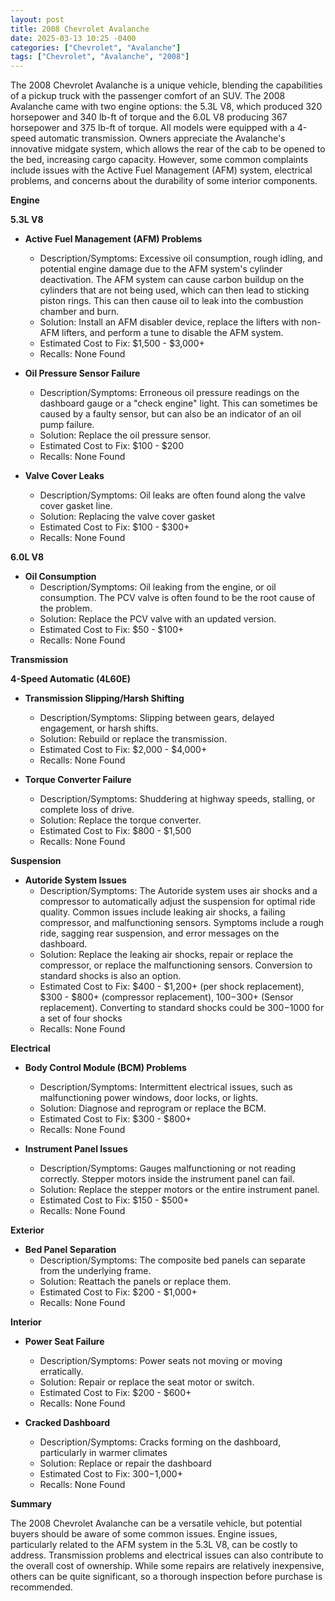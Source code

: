 ```yaml
---
layout: post
title: 2008 Chevrolet Avalanche
date: 2025-03-13 10:25 -0400
categories: ["Chevrolet", "Avalanche"]
tags: ["Chevrolet", "Avalanche", "2008"]
---
```

The 2008 Chevrolet Avalanche is a unique vehicle, blending the capabilities of a pickup truck with the passenger comfort of an SUV. The 2008 Avalanche came with two engine options: the 5.3L V8, which produced 320 horsepower and 340 lb-ft of torque and the 6.0L V8 producing 367 horsepower and 375 lb-ft of torque. All models were equipped with a 4-speed automatic transmission. Owners appreciate the Avalanche's innovative midgate system, which allows the rear of the cab to be opened to the bed, increasing cargo capacity. However, some common complaints include issues with the Active Fuel Management (AFM) system, electrical problems, and concerns about the durability of some interior components.

**Engine**

**5.3L V8**

*   **Active Fuel Management (AFM) Problems**
    *   Description/Symptoms: Excessive oil consumption, rough idling, and potential engine damage due to the AFM system's cylinder deactivation. The AFM system can cause carbon buildup on the cylinders that are not being used, which can then lead to sticking piston rings. This can then cause oil to leak into the combustion chamber and burn.
    *   Solution: Install an AFM disabler device, replace the lifters with non-AFM lifters, and perform a tune to disable the AFM system.
    *   Estimated Cost to Fix: $1,500 - $3,000+
    *   Recalls: None Found

*   **Oil Pressure Sensor Failure**
    *   Description/Symptoms: Erroneous oil pressure readings on the dashboard gauge or a "check engine" light. This can sometimes be caused by a faulty sensor, but can also be an indicator of an oil pump failure.
    *   Solution: Replace the oil pressure sensor.
    *   Estimated Cost to Fix: $100 - $200
    *   Recalls: None Found

*   **Valve Cover Leaks**
    * Description/Symptoms: Oil leaks are often found along the valve cover gasket line.
    * Solution: Replacing the valve cover gasket
    * Estimated Cost to Fix: $100 - $300+
    * Recalls: None Found

**6.0L V8**

* **Oil Consumption**
    * Description/Symptoms: Oil leaking from the engine, or oil consumption. The PCV valve is often found to be the root cause of the problem.
    * Solution: Replace the PCV valve with an updated version.
    * Estimated Cost to Fix: $50 - $100+
    * Recalls: None Found

**Transmission**

**4-Speed Automatic (4L60E)**

*   **Transmission Slipping/Harsh Shifting**
    *   Description/Symptoms: Slipping between gears, delayed engagement, or harsh shifts.
    *   Solution: Rebuild or replace the transmission.
    *   Estimated Cost to Fix: $2,000 - $4,000+
    *   Recalls: None Found

*   **Torque Converter Failure**
    *   Description/Symptoms: Shuddering at highway speeds, stalling, or complete loss of drive.
    *   Solution: Replace the torque converter.
    *   Estimated Cost to Fix: $800 - $1,500
    *   Recalls: None Found

**Suspension**

*   **Autoride System Issues**
    *   Description/Symptoms: The Autoride system uses air shocks and a compressor to automatically adjust the suspension for optimal ride quality. Common issues include leaking air shocks, a failing compressor, and malfunctioning sensors. Symptoms include a rough ride, sagging rear suspension, and error messages on the dashboard.
    *   Solution: Replace the leaking air shocks, repair or replace the compressor, or replace the malfunctioning sensors. Conversion to standard shocks is also an option.
    *   Estimated Cost to Fix: $400 - $1,200+ (per shock replacement), $300 - $800+ (compressor replacement), $100-$300+ (Sensor replacement). Converting to standard shocks could be $300-$1000 for a set of four shocks
    *   Recalls: None Found

**Electrical**

*   **Body Control Module (BCM) Problems**
    *   Description/Symptoms: Intermittent electrical issues, such as malfunctioning power windows, door locks, or lights.
    *   Solution: Diagnose and reprogram or replace the BCM.
    *   Estimated Cost to Fix: $300 - $800+
    *   Recalls: None Found

*   **Instrument Panel Issues**
    *   Description/Symptoms: Gauges malfunctioning or not reading correctly. Stepper motors inside the instrument panel can fail.
    *   Solution: Replace the stepper motors or the entire instrument panel.
    *   Estimated Cost to Fix: $150 - $500+
    *   Recalls: None Found

**Exterior**

*   **Bed Panel Separation**
    *   Description/Symptoms: The composite bed panels can separate from the underlying frame.
    *   Solution: Reattach the panels or replace them.
    *   Estimated Cost to Fix: $200 - $1,000+
    *   Recalls: None Found

**Interior**

*   **Power Seat Failure**
    *   Description/Symptoms: Power seats not moving or moving erratically.
    *   Solution: Repair or replace the seat motor or switch.
    *   Estimated Cost to Fix: $200 - $600+
    *   Recalls: None Found

*   **Cracked Dashboard**
    * Description/Symptoms: Cracks forming on the dashboard, particularly in warmer climates
    * Solution: Replace or repair the dashboard
    * Estimated Cost to Fix: $300-$1,000+
    * Recalls: None Found

**Summary**

The 2008 Chevrolet Avalanche can be a versatile vehicle, but potential buyers should be aware of some common issues. Engine issues, particularly related to the AFM system in the 5.3L V8, can be costly to address. Transmission problems and electrical issues can also contribute to the overall cost of ownership. While some repairs are relatively inexpensive, others can be quite significant, so a thorough inspection before purchase is recommended.

